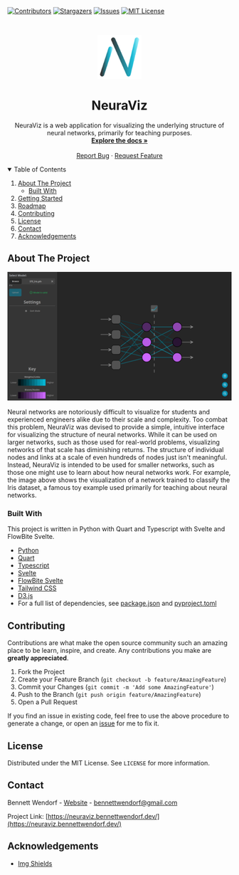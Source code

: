 <!--
*** This readme is inspired by the Best-README-Template available at https://github.com/othneildrew/Best-README-Template. Thanks to othneildrew for the inspiration!
-->


<!-- PROJECT SHIELDS -->
<!--
*** I'm using markdown "reference style" links for readability.
*** Reference links are enclosed in brackets [ ] instead of parentheses ( ).
*** See the bottom of this document for the declaration of the reference variables
*** for contributors-url, forks-url, etc. This is an optional, concise syntax you may use.
*** https://www.markdownguide.org/basic-syntax/#reference-style-links
-->
[![Contributors][contributors-shield]][contributors-url]
[![Stargazers][stars-shield]][stars-url]
[![Issues][issues-shield]][issues-url]
[![MIT License][license-shield]][license-url]
<!-- [![Forks][forks-shield]][forks-url] -->



<!-- PROJECT LOGO -->
<br />
<p align="center">
  <a href="https://github.com/bennett-wendorf/NeuraViz">
    <img src="res/logo_transparent_dark_256x256.png" alt="Logo" width="100" height="100">
  </a>

  <h1 align="center">NeuraViz</h3>

  <p align="center">
    NeuraViz is a web application for visualizing the underlying structure of neural networks, primarily for teaching purposes.
    <br />
    <a href="https://github.com/bennett-Wendorf/NeuraViz"><strong>Explore the docs »</strong></a>
    <br />
    <br />
    <a href="https://github.com/bennett-Wendorf/NeuraViz/issues">Report Bug</a>
    ·
    <a href="https://github.com/bennett-Wendorf/NeuraViz/issues">Request Feature</a>
  </p>
</p>



<!-- TABLE OF CONTENTS -->
<details open="open">
  <summary>Table of Contents</summary>
  <ol>
    <li>
      <a href="#about-the-project">About The Project</a>
      <ul>
        <li><a href="#built-with">Built With</a></li>
      </ul>
    </li>
    <li><a href="#getting-started">Getting Started</a></li>
    <li><a href="#roadmap">Roadmap</a></li>
    <li><a href="#contributing">Contributing</a></li>
    <li><a href="#license">License</a></li>
    <li><a href="#contact">Contact</a></li>
    <li><a href="#acknowledgements">Acknowledgements</a></li>
  </ol>
</details>



<!-- ABOUT THE PROJECT -->
## About The Project

<p align='center'><img src='res/v0.1.0-alpha.png'></p>

Neural networks are notoriously difficult to visualize for students and experienced engineers alike due to their scale and complexity. Too combat this problem, NeuraViz was devised to provide a simple, intuitive interface for visualizing the structure of neural networks. While it can be used on larger networks, such as those used for real-world problems, visualizing networks of that scale has diminishing returns. The structure of individual nodes and links at a scale of even hundreds of nodes just isn't meaningful. Instead, NeuraViz is intended to be used for smaller networks, such as those one might use to learn about how neural networks work. For example, the image above shows the visualization of a network trained to classify the Iris dataset, a famous toy example used primarily for teaching about neural networks.

### Built With

This project is written in Python with Quart and Typescript with Svelte and FlowBite Svelte.
* [Python](https://www.python.org/)
* [Quart](https://pgjones.gitlab.io/quart/)
* [Typescript](https://www.typescriptlang.org/)
* [Svelte](https://svelte.dev/)
* [FlowBite Svelte](https://flowbite-svelte.com/)
* [Tailwind CSS](https://tailwindcss.com/)
* [D3.js](https://d3js.org/)
* For a full list of dependencies, see [package.json](https://github.com/Bennett-Wendorf/NeuraViz/blob/main/src/frontend/package.json) and [pyproject.toml](https://github.com/Bennett-Wendorf/NeuraViz/blob/main/src/backend/pyproject.toml)


<!-- CONTRIBUTING -->
## Contributing

Contributions are what make the open source community such an amazing place to be learn, inspire, and create. Any contributions you make are **greatly appreciated**.

1. Fork the Project
2. Create your Feature Branch (`git checkout -b feature/AmazingFeature`)
3. Commit your Changes (`git commit -m 'Add some AmazingFeature'`)
4. Push to the Branch (`git push origin feature/AmazingFeature`)
5. Open a Pull Request

If you find an issue in existing code, feel free to use the above procedure to generate a change, or open an [issue](https://github.com/Bennett-Wendorf/NeuraViz/issues) for me to fix it.


<!-- LICENSE -->
## License

Distributed under the MIT License. See `LICENSE` for more information.



<!-- CONTACT -->
## Contact

Bennett Wendorf - [Website](https://bennettwendorf.dev/) - bennettwendorf@gmail.com

Project Link: [https://neuraviz.bennettwendorf.dev/](https://neuraviz.bennettwendorf.dev/)



<!-- ACKNOWLEDGEMENTS -->
## Acknowledgements
* [Img Shields](https://shields.io)



<!-- MARKDOWN LINKS & IMAGES -->
<!-- https://www.markdownguide.org/basic-syntax/#reference-style-links -->
[contributors-shield]: https://img.shields.io/github/contributors/bennett-Wendorf/NeuraViz.svg?style=flat&color=informational
[contributors-url]: https://github.com/bennett-Wendorf/NeuraViz/graphs/contributors
[forks-shield]: https://img.shields.io/github/forks/bennett-Wendorf/NeuraViz.svg?style=flat
[forks-url]: https://github.com/bennett-Wendorf/NeuraViz/network/members
[stars-shield]: https://img.shields.io/github/stars/bennett-Wendorf/NeuraViz.svg?style=flat&color=yellow
[stars-url]: https://github.com/bennett-Wendorf/NeuraViz/stargazers
[issues-shield]: https://img.shields.io/github/issues/bennett-Wendorf/NeuraViz.svg?style=flat&color=red
[issues-url]: https://github.com/bennett-Wendorf/NeuraViz/issues
[license-shield]: https://img.shields.io/github/license/bennett-Wendorf/NeuraViz.svg?style=flat
[license-url]: https://github.com/bennett-Wendorf/NeuraViz/blob/main/LICENSE

